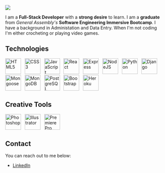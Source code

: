 <p>
  <img src="https://i.imgur.com/RsgIqjT.png" />
</p>

I am a **Full-Stack Developer** with a **strong desire** to learn. I am a **graduate** from _General Assembly's_ **Software Engineering Immersive Bootcamp**. I have a background in Administation and Data Entry. When I'm not coding I'm either crocheting or playing video games.

## Technologies

<p>
  <img src="https://raw.githubusercontent.com/danielcranney/readme-generator/main/public/icons/skills/html5-colored.svg" width="50" alt="HTML5" />
    &nbsp;
  <img src="https://raw.githubusercontent.com/danielcranney/readme-generator/main/public/icons/skills/css3-colored.svg" width="50px" alt="CSS3" />
    &nbsp;
  <img src="https://raw.githubusercontent.com/danielcranney/readme-generator/main/public/icons/skills/javascript-colored.svg" width="50" alt="JavaScript" />
    &nbsp;
  <img src="https://raw.githubusercontent.com/danielcranney/readme-generator/main/public/icons/skills/react-colored.svg" width="50" alt="React" />
    &nbsp;
  <img src="https://raw.githubusercontent.com/danielcranney/readme-generator/main/public/icons/skills/express-colored.svg" width="50" alt="Express" />
    &nbsp;
  <img src="https://raw.githubusercontent.com/danielcranney/readme-generator/main/public/icons/skills/nodejs-colored.svg" width="50" alt="NodeJS" />
    &nbsp;
  <img src="https://raw.githubusercontent.com/danielcranney/readme-generator/main/public/icons/skills/python-colored.svg" width="50" alt="Python" />
    &nbsp;
  <img src="https://raw.githubusercontent.com/danielcranney/readme-generator/main/public/icons/skills/django-colored.svg" width="50" alt="Django" />
    &nbsp;
  <img src="https://i.imgur.com/TiDUvti.png" width="50" alt="Mongoose" />
    &nbsp;
  <img src="https://raw.githubusercontent.com/danielcranney/readme-generator/main/public/icons/skills/mongodb-colored.svg" width="50" alt="MongoDB" />
    &nbsp;
  <img src="https://raw.githubusercontent.com/danielcranney/readme-generator/main/public/icons/skills/postgresql-colored.svg" width="50" alt="PostgreSQL" />
    &nbsp;
  <img src="https://raw.githubusercontent.com/danielcranney/readme-generator/main/public/icons/skills/bootstrap-colored.svg" width="50" alt="Bootstrap" />
    &nbsp;
  <img src="https://raw.githubusercontent.com/danielcranney/readme-generator/main/public/icons/skills/heroku-colored.svg" width="50" alt="Heroku" />
</p>

## Creative Tools
<p>
  <img src="https://raw.githubusercontent.com/danielcranney/readme-generator/main/public/icons/skills/photoshop-colored.svg" width="50" alt="Photoshop" />
    &nbsp;
  <img src="https://raw.githubusercontent.com/danielcranney/readme-generator/main/public/icons/skills/illustrator-colored.svg" width="50" alt="Illustrator" />
    &nbsp;
  <img src="https://raw.githubusercontent.com/danielcranney/readme-generator/main/public/icons/skills/premierepro-colored.svg" width="50" alt="Premiere Pro" />
</p>

## Contact
You can reach out to me below:  
- [LinkedIn](https://www.linkedin.com/in/rebecca--preece/)  

<!--
**becp12/becp12** is a ✨ _special_ ✨ repository because its `README.md` (this file) appears on your GitHub profile.

Here are some ideas to get you started:

- 🔭 I’m currently working on ...
- 🌱 I’m currently learning ...
- 🤔 I’m looking for help with ...
- 📫 How to reach me: ...
- 😄 Pronouns: ...
- ⚡ Fun fact: ...
-->
